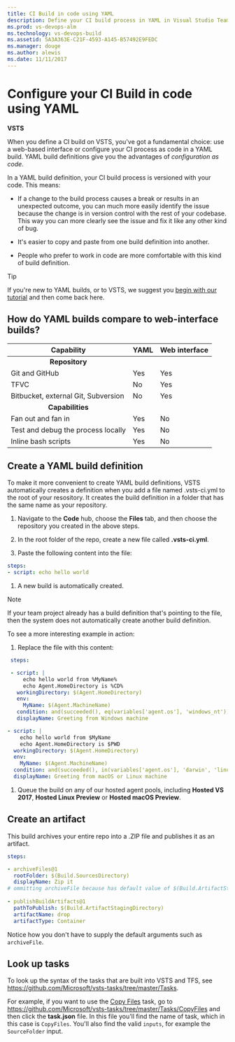 ```yaml
---
title: CI Build in code using YAML
description: Define your CI build process in YAML in Visual Studio Team Services (VSTS) and Team Foundation Server (TFS)
ms.prod: vs-devops-alm
ms.technology: vs-devops-build
ms.assetid: 5A3A363E-C21F-4593-A145-B57492E9FEDC
ms.manager: douge
ms.author: alewis
ms.date: 11/11/2017
---
```


# Configure your CI Build in code using YAML

**VSTS**

When you define a CI build on VSTS, you've got a fundamental choice: use a web-based interface or configure your CI process as code in a YAML build. YAML build definitions give you the advantages of _configuration as code_. 

In a YAML build definition, your CI build process is versioned with your code. This means: 

* If a change to the build process causes a break or results in an unexpected outcome, you can much more easily identify the issue because the change is in version control with the rest of your codebase. This way you can more clearly see the issue and fix it like any other kind of bug.

* It's easier to copy and paste from one build definition into another.

* People who prefer to work in code are more comfortable with this kind of build definition.

> [!TIP]
> If you're new to YAML builds, or to VSTS, we suggest you [begin with our tutorial](build-yaml-get-started.md) and then come back here.

## How do YAML builds compare to web-interface builds?

[//]: # (TODO: review https://github.com/Microsoft/vsts-agent/blob/master/docs/preview/yamlgettingstarted-features.md with PM; brainstorm for other gaps)

|Capability|YAML|Web interface|
|-|-|-|
|<center>**Repository**</center>|
|Git and GitHub|Yes|Yes|
|TFVC|No|Yes|
|Bitbucket, external Git, Subversion|No|Yes|
|<center>**Capabilities**</center>|
|Fan out and fan in|Yes|No|
|Test and debug the process locally|Yes|No|
|Inline bash scripts|Yes|No|

## Create a YAML build definition

To make it more convenient to create YAML build definitions, VSTS automatically creates a definition when you add a file named .vsts-ci.yml to the root of your resository. It creates the build definition in a folder that has the same name as your repository.

1. Navigate to the **Code** hub, choose the **Files** tab, and then choose the repository you created in the above steps.

1. In the root folder of the repo, create a new file called **.vsts-ci.yml**.

1. Paste the following content into the file:

```YAML
steps:
- script: echo hello world 
```

1. A new build is automatically created.

 > [!NOTE]
 > If your team project already has a build definition that's pointing to the file, then the system does not automatically create another build definition.


To see a more interesting example in action:

1. Replace the file with this content:

```YAML
 steps:

 - script: |
     echo hello world from %MyName%
     echo Agent.HomeDirectory is %CD%
   workingDirectory: $(Agent.HomeDirectory)
   env:
     MyName: $(Agent.MachineName)
   condition: and(succeeded(), eq(variables['agent.os'], 'windows_nt'))
   displayName: Greeting from Windows machine

- script: |
    echo hello world from $MyName
    echo Agent.HomeDirectory is $PWD
  workingDirectory: $(Agent.HomeDirectory)
  env:
    MyName: $(Agent.MachineName)
  condition: and(succeeded(), in(variables['agent.os'], 'darwin', 'linux'))
  displayName: Greeting from macOS or Linux machine
```

1. Queue the build on any of our hosted agent pools, including **Hosted VS 2017**, **Hosted Linux Preview** or **Hosted macOS Preview**.

## Create an artifact

This build archives your entire repo into a .ZIP file and publishes it as an artifact.

```YAML
steps:

- archiveFiles@1
  rootFolder: $(Build.SourcesDirectory)
  displayName: Zip it
# ommitting archiveFile because has default value of $(Build.ArtifactStagingDirectory)/$(Build.BuildId).zip
 
- publishBuildArtifacts@1
  pathToPublish: $(Build.ArtifactStagingDirectory)
  artifactName: drop
  artifactType: Container
```

Notice how you don't have to supply the default arguments such as `archiveFile`.

## Look up tasks

To look up the syntax of the tasks that are built into VSTS and TFS, see https://github.com/Microsoft/vsts-tasks/tree/master/Tasks. 

For example, if you want to use the [Copy Files](../tasks/utility/copy-files.md) task, go to https://github.com/Microsoft/vsts-tasks/tree/master/Tasks/CopyFiles and then click the **task.json** file. In this file you'll find the name of task, which in this case is `CopyFiles`. You'll also find the valid `inputs`, for example the `SourceFolder` input.

